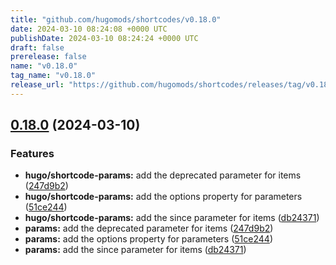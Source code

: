 ```yaml
---
title: "github.com/hugomods/shortcodes/v0.18.0"
date: 2024-03-10 08:24:08 +0000 UTC
publishDate: 2024-03-10 08:24:24 +0000 UTC
draft: false
prerelease: false
name: "v0.18.0"
tag_name: "v0.18.0"
release_url: "https://github.com/hugomods/shortcodes/releases/tag/v0.18.0"
---
```


## [0.18.0](https://github.com/hugomods/shortcodes/compare/v0.17.0...v0.18.0) (2024-03-10)


### Features

* **hugo/shortcode-params:** add the deprecated parameter for items ([247d9b2](https://github.com/hugomods/shortcodes/commit/247d9b24a87d79794966636661f8cb504fe84fba))
* **hugo/shortcode-params:** add the options property for parameters ([51ce244](https://github.com/hugomods/shortcodes/commit/51ce244f52de7496d799082a35e5129eb7355411))
* **hugo/shortcode-params:** add the since parameter for items ([db24371](https://github.com/hugomods/shortcodes/commit/db243715de333b7d9c500c439694c2ddbc77894b))
* **params:** add the deprecated parameter for items ([247d9b2](https://github.com/hugomods/shortcodes/commit/247d9b24a87d79794966636661f8cb504fe84fba))
* **params:** add the options property for parameters ([51ce244](https://github.com/hugomods/shortcodes/commit/51ce244f52de7496d799082a35e5129eb7355411))
* **params:** add the since parameter for items ([db24371](https://github.com/hugomods/shortcodes/commit/db243715de333b7d9c500c439694c2ddbc77894b))
